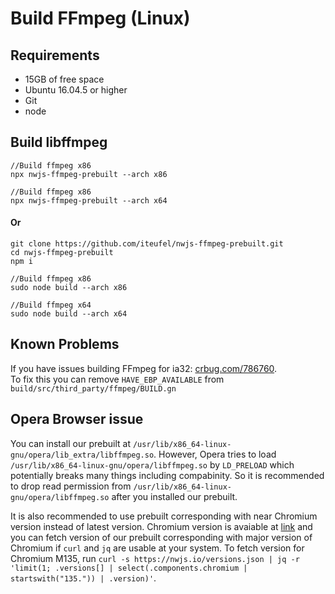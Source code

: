 # Build FFmpeg (Linux)

## Requirements

- 15GB of free space
- Ubuntu 16.04.5 or higher
- Git
- node

## Build libffmpeg
	
	//Build ffmpeg x86
	npx nwjs-ffmpeg-prebuilt --arch x86
	
	//Build ffmpeg x86
	npx nwjs-ffmpeg-prebuilt --arch x64

#### Or

	git clone https://github.com/iteufel/nwjs-ffmpeg-prebuilt.git
	cd nwjs-ffmpeg-prebuilt
	npm i
	
	//Build ffmpeg x86
	sudo node build --arch x86
	
	//Build ffmpeg x64
	sudo node build --arch x64


## Known Problems

If you have issues building FFmpeg for ia32: [crbug.com/786760](https://crbug.com/786760).  
To fix this you can remove `HAVE_EBP_AVAILABLE` from `build/src/third_party/ffmpeg/BUILD.gn`

## Opera Browser issue

You can install our prebuilt at `/usr/lib/x86_64-linux-gnu/opera/lib_extra/libffmpeg.so`. However, Opera tries to load `/usr/lib/x86_64-linux-gnu/opera/libffmpeg.so` by `LD_PRELOAD` which potentially breaks many things including compabinity. So it is recommended to drop read permission from `/usr/lib/x86_64-linux-gnu/opera/libffmpeg.so` after you installed our prebuilt.

It is also recommended to use prebuilt corresponding with near Chromium version instead of latest version. Chromium version is avaiable at [link](opera:about) and you can fetch version of our prebuilt corresponding with major version of Chromium if `curl` and `jq` are usable at your system. To fetch version for Chromium M135, run
`curl -s https://nwjs.io/versions.json | jq -r 'limit(1; .versions[] | select(.components.chromium | startswith("135.")) | .version)'`.

